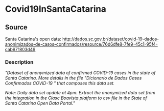 # Covid19InSantaCatarina  

## Source 
Santa Catarina's open data: http://dados.sc.gov.br/dataset/covid-19-dados-anonimizados-de-casos-confirmados/resource/76d6dfe8-7fe9-45c1-95f4-cab971803d49

### Description

*"Dataset of anonymized data of confirmed COVID-19 cases in the state of Santa Catarina. More details in the file "Dicionario de Dados Casos Confirmados COVID-19 " that composes this data set.*

*Note: Daily data set update at 4pm. Extract the anonymized data set from the integration in the Ciasc Boavista platform to csv file in the State of Santa Catarina Open Data Portal."*

 
